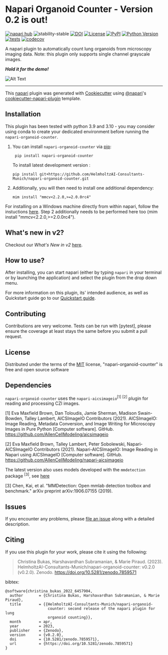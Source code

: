 # Napari Organoid Counter - Version 0.2 is out! 

[![napari hub](https://img.shields.io/endpoint?url=https://api.napari-hub.org/shields/napari-organoid-counter)](https://napari-hub.org/plugins/napari-organoid-counter)
![stability-stable](https://img.shields.io/badge/stability-stable-green.svg)
[![DOI](https://zenodo.org/badge/476715320.svg)](https://zenodo.org/badge/latestdoi/476715320)
[![License](https://img.shields.io/pypi/l/napari-organoid-counter.svg?color=green)](https://github.com/HelmholtzAI-Consultants-Munich/napari-organoid-counter/raw/main/LICENSE)
[![PyPI](https://img.shields.io/pypi/v/napari-organoid-counter.svg?color=green)](https://pypi.org/project/napari-organoid-counter)
[![Python Version](https://img.shields.io/badge/python-3.9%20%7C%203.10-blue)](https://python.org)
[![tests](https://github.com/HelmholtzAI-Consultants-Munich/napari-organoid-counter/workflows/tests/badge.svg)](https://github.com/HelmholtzAI-Consultants-Munich/napari-organoid-counter/actions)
[![codecov](https://codecov.io/gh/HelmholtzAI-Consultants-Munich/napari-organoid-counter/branch/main/graph/badge.svg)](https://codecov.io/gh/HelmholtzAI-Consultants-Munich/napari-organoid-counter)


A napari plugin to automatically count lung organoids from microscopy imaging data. Note: this plugin only supports single channel grayscale images.

***Hold it for the demo!***

![Alt Text](https://github.com/HelmholtzAI-Consultants-Munich/napari-organoid-counter/blob/main/readme-content/demo-plugin-v2.gif)

----------------------------------

This [napari] plugin was generated with [Cookiecutter] using [@napari]'s [cookiecutter-napari-plugin] template.


## Installation

This plugin has been tested with python 3.9 and 3.10 - you may consider using conda to create your dedicated environment before running the `napari-organoid-counter`.

1. You can install `napari-organoid-counter` via [pip](https://pypi.org/project/napari-organoid-counter/):

    ``` pip install napari-organoid-counter```

   To install latest development version :

    ```pip install git+https://github.com/HelmholtzAI-Consultants-Munich/napari-organoid-counter.git```

2. Additionally, you will then need to install one additional dependency:

     ``` mim install "mmcv<2.2.0,>=2.0.0rc4" ```

For installing on a Windows machine directly from within napari, follow the instuctions [here](https://github.com/HelmholtzAI-Consultants-Munich/napari-organoid-counter/blob/main/readme-content/How%20to%20install%20on%20a%20Windows%20machine.pdf). Step 2 additionally needs to be performed here too (mim install "mmcv<2.2.0,>=2.0.0rc4").

## What's new in v2?
Checkout our *What's New in v2* [here](https://github.com/HelmholtzAI-Consultants-Munich/napari-organoid-counter/blob/main/.napari/DESCRIPTION.md#whats-new-in-v2).

## How to use?
After installing, you can start napari (either by typing ```napari``` in your terminal or by launching the application) and select the plugin from the drop down menu.

For more information on this plugin, its' intended audience, as well as Quickstart guide go to our [Quickstart guide](https://github.com/HelmholtzAI-Consultants-Munich/napari-organoid-counter/blob/main/.napari/DESCRIPTION.md#quickstart).

## Contributing

Contributions are very welcome. Tests can be run with [pytest], please ensure
the coverage at least stays the same before you submit a pull request.

## License

Distributed under the terms of the [MIT] license,
"napari-organoid-counter" is free and open source software

## Dependencies


```napari-organoid-counter``` uses the ```napari-aicsimageio```<sup>[1]</sup> <sup>[2]</sup> plugin for reading and processing CZI images.

[1] Eva Maxfield Brown, Dan Toloudis, Jamie Sherman, Madison Swain-Bowden, Talley Lambert, AICSImageIO Contributors (2021). AICSImageIO: Image Reading, Metadata Conversion, and Image Writing for Microscopy Images in Pure Python [Computer software]. GitHub. https://github.com/AllenCellModeling/aicsimageio

[2] Eva Maxfield Brown, Talley Lambert, Peter Sobolewski, Napari-AICSImageIO Contributors (2021). Napari-AICSImageIO: Image Reading in Napari using AICSImageIO [Computer software]. GitHub. https://github.com/AllenCellModeling/napari-aicsimageio

The latest version also uses models developed with the ```mmdetection``` package <sup>[3]</sup>, see [here](https://github.com/open-mmlab/mmdetection)

[3] Chen, Kai, et al. "MMDetection: Open mmlab detection toolbox and benchmark." arXiv preprint arXiv:1906.07155 (2019).

## Issues

If you encounter any problems, please [file an issue] along with a detailed description.

[napari]: https://github.com/napari/napari
[Cookiecutter]: https://github.com/audreyr/cookiecutter
[@napari]: https://github.com/napari
[MIT]: http://opensource.org/licenses/MIT
[BSD-3]: http://opensource.org/licenses/BSD-3-Clause
[GNU GPL v3.0]: http://www.gnu.org/licenses/gpl-3.0.txt
[GNU LGPL v3.0]: http://www.gnu.org/licenses/lgpl-3.0.txt
[Apache Software License 2.0]: http://www.apache.org/licenses/LICENSE-2.0
[Mozilla Public License 2.0]: https://www.mozilla.org/media/MPL/2.0/index.txt
[cookiecutter-napari-plugin]: https://github.com/napari/cookiecutter-napari-plugin

[file an issue]: https://github.com/HelmholtzAI-Consultants-Munich/napari-organoid-counter/issues

[napari]: https://github.com/napari/napari
[pip]: https://pypi.org/project/pip/
[PyPI]: https://pypi.org/

## Citing

If you use this plugin for your work, please cite it using the following:

> Christina Bukas, Harshavardhan Subramanian, & Marie Piraud. (2023). HelmholtzAI-Consultants-Munich/napari-organoid-counter: v0.2.0 (v0.2.0). Zenodo. https://doi.org/10.5281/zenodo.7859571
> 
bibtex:
```
@software{christina_bukas_2022_6457904,
  author       = {Christina Bukas, Harshavardhan Subramanian, & Marie Piraud},
  title        = {{HelmholtzAI-Consultants-Munich/napari-organoid- 
                   counter: second release of the napari plugin for lung
                   organoid counting}},
  month        = apr,
  year         = 2023,
  publisher    = {Zenodo},
  version      = {v0.2.0},
  doi          = {10.5281/zenodo.7859571},
  url          = {https://doi.org/10.5281/zenodo.7859571}
}
```

